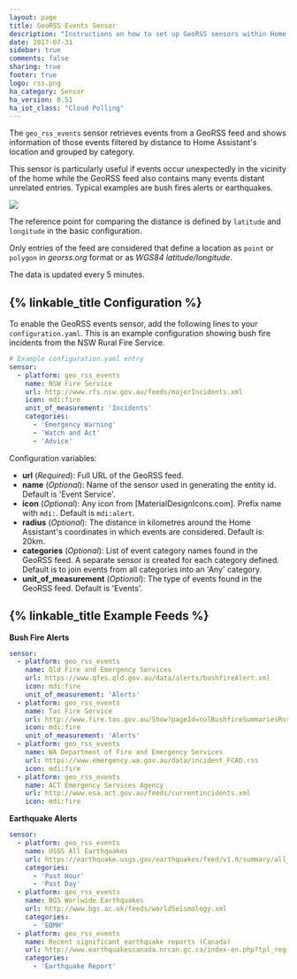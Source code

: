 ```yaml
---
layout: page
title: GeoRSS Events Sensor
description: "Instructions on how to set up GeoRSS sensors within Home Assistant."
date: 2017-07-31
sidebar: true
comments: false
sharing: true
footer: true
logo: rss.png
ha_category: Sensor
ha_version: 0.51
ha_iot_class: "Cloud Polling"
---
```


The `geo_rss_events` sensor retrieves events from a GeoRSS feed and
shows information of those events filtered by distance to Home Assistant's
location and grouped by category.

This sensor is particularly useful if events occur unexpectedly in the
vicinity of the home while the GeoRSS feed also contains many events
distant unrelated entries. Typical examples are bush fires alerts or
earthquakes.

<p class='img'>
  <img src='{{site_root}}/images/screenshots/geo-rss-incidents-group-screenshot.png' />
</p>

The reference point for comparing the distance is defined by `latitude`
and `longitude` in the basic configuration.

Only entries of the feed are considered that define a location as `point`
or `polygon` in *georss.org* format or as *WGS84 latitude/longitude*.

The data is updated every 5 minutes.

## {% linkable_title Configuration %}

To enable the GeoRSS events sensor, add the following lines to your
`configuration.yaml`. This is an example configuration showing bush fire
incidents from the NSW Rural Fire Service.

```yaml
# Example configuration.yaml entry
sensor:
  - platform: geo_rss_events
    name: NSW Fire Service
    url: http://www.rfs.nsw.gov.au/feeds/majorIncidents.xml
    icon: mdi:fire
    unit_of_measurement: 'Incidents'
    categories:
      - 'Emergency Warning'
      - 'Watch and Act'
      - 'Advice'
```

Configuration variables:

- **url** (*Required*): Full URL of the GeoRSS feed.
- **name** (*Optional*): Name of the sensor used in generating the entity id. Default is 'Event Service'.
- **icon** (*Optional*): Any icon from [MaterialDesignIcons.com]. Prefix name with `mdi:`. Default is `mdi:alert`.
- **radius** (*Optional*): The distance in kilometres around the Home Assistant's coordinates in which events are considered. Default is: 20km.
- **categories** (*Optional*): List of event category names found in the GeoRSS feed. A separate sensor is created for each category defined. Default is to join events from all categories into an 'Any' category.
- **unit_of_measurement** (*Optional*): The type of events found in the GeoRSS feed. Default is 'Events'.

## {% linkable_title Example Feeds %}

**Bush Fire Alerts**

```yaml
sensor:
  - platform: geo_rss_events
    name: Qld Fire and Emergency Services
    url: https://www.qfes.qld.gov.au/data/alerts/bushfireAlert.xml
    icon: mdi:fire
    unit_of_measurement: 'Alerts'
  - platform: geo_rss_events
    name: Tas Fire Service
    url: http://www.fire.tas.gov.au/Show?pageId=colBushfireSummariesRss
    icon: mdi:fire
    unit_of_measurement: 'Alerts'
  - platform: geo_rss_events
    name: WA Department of Fire and Emergency Services
    url: https://www.emergency.wa.gov.au/data/incident_FCAD.rss
    icon: mdi:fire
  - platform: geo_rss_events
    name: ACT Emergency Services Agency
    url: http://www.esa.act.gov.au/feeds/currentincidents.xml
    icon: mdi:fire
```


**Earthquake Alerts**

```yaml
sensor:
  - platform: geo_rss_events
    name: USGS All Earthquakes
    url: https://earthquake.usgs.gov/earthquakes/feed/v1.0/summary/all_day.atom
    categories:
      - 'Past Hour'
      - 'Past Day'
  - platform: geo_rss_events
    name: BGS Worlwide Earthquakes
    url: http://www.bgs.ac.uk/feeds/worldSeismology.xml
    categories:
      - 'EQMH'
  - platform: geo_rss_events
    name: Recent significant earthquake reports (Canada)
    url: http://www.earthquakescanada.nrcan.gc.ca/index-en.php?tpl_region=canada&tpl_output=rss
    categories:
      - 'Earthquake Report'
```
